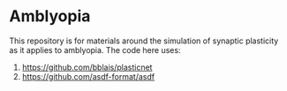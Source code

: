 # Amblyopia
This repository is for materials around the simulation of synaptic plasticity as it applies to amblyopia.  The code here uses:

1. https://github.com/bblais/plasticnet
2. https://github.com/asdf-format/asdf



